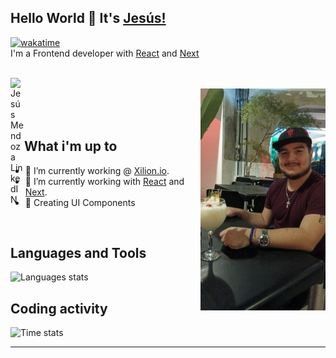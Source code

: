 ## Hello World 👋 It's [Jesús!](https://jesus-mendoza.pages.dev)
[![wakatime](https://wakatime.com/badge/user/018af0d8-158a-49e2-9d34-d2d1ce3db71d.svg)](https://wakatime.com/@018af0d8-158a-49e2-9d34-d2d1ce3db71d)
<br/>
I'm a Frontend developer with [React](https://reactjs.org) and [Next](http://nextjs.org)

<br/>

<a href="https://www.linkedin.com/in/jes%C3%BAsmendoza22/">
<img align="left" alt="Jesús Mendoza LinkedIN" width="22px" src="https://icongr.am/fontawesome/linkedin.svg?size=128&color=70c8ff" />
</a>

<br />

<img align="right" alt="GIF" src="./assets/banner.jfif" width="200px" />

<br />
<br />
<br />

## What i'm up to

- 🔭 I’m currently working @ [Xilion.io](https://xilion.io).
- 🌱 I’m currently working with [React](https://reactjs.org) and [Next](https://nextjs.org).
- 💬 Creating UI Components

<br />

## Languages and Tools
<img alt="Languages stats" src="https://wakatime.com/share/@Chucky22Mendoza/65d248fb-d0ce-4da0-ae95-8b29fce24b43.png" width="600px" />

<br />

## Coding activity
<img alt="Time stats" src="https://wakatime.com/share/@Chucky22Mendoza/a8b61cee-e93b-469f-8d11-fbedddfbda48.png" width="300px" />

---
